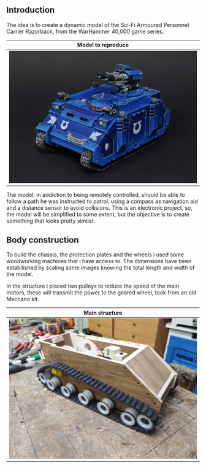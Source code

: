 ## Introduction

The idea is to create a dynamic model of the Sci-Fi Armoured Personnel Carrier Razorback, from the WarHammer 40,000 game series.

|**Model to reproduce**|
|:--:|
|![Model](https://github.com/dadit97/Razorback-Project/blob/master/Images/Razorback.jpg)|

The model, in addiction to being remotely controlled, should be able to follow a path he was instructed to patrol, using a compass as navigation aid and a distance sensor to avoid collisions.
This is an electronic project, so, the model will be simplified to some extent, but the objective is to create something that looks pretty similar.

## Body construction

To build the chassis, the protection plates and the wheels i used some woodworking machines that i have access to. The dimensions have been estabilished by scaling some images knowing the total length and width of the model.

In the structure i placed two pulleys to reduce the speed of the main motors, these will transmit the power to the geared wheel, took from an old Meccano kit.

|**Main structure**|
|:--:|
|![Main_structure](https://github.com/dadit97/Razorback-Project/blob/master/Images/Main_Structure.jpg)|